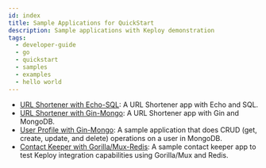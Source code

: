 ```yaml
---
id: index
title: Sample Applications for QuickStart
description: Sample applications with Keploy demonstration
tags:
  - developer-guide
  - go
  - quickstart
  - samples
  - examples
  - hello world
---
```


- [URL Shortener with Echo-SQL](/docs/go/quickstart/echo-sql): A URL Shortener app with Echo and SQL.
- [URL Shortener with Gin-Mongo](/docs/go/quickstart/gin-mongo): A URL Shortener app with Gin and MongoDB.
- [User Profile with Gin-Mongo](/docs/go/quickstart/gin-mongo-2): A sample application that does CRUD (get, create, update, and delete) operations on a user in MongoDB.
- [Contact Keeper with Gorilla/Mux-Redis](/docs/go/quickstart/gorillamux-redis): A sample contact keeper app to test Keploy integration capabilities using Gorilla/Mux and Redis.
